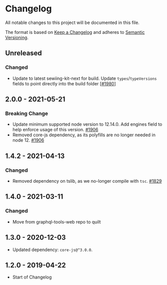 # Changelog

All notable changes to this project will be documented in this file.

The format is based on [Keep a Changelog](http://keepachangelog.com/en/1.0.0/)
and adheres to [Semantic Versioning](http://semver.org/spec/v2.0.0.html).

## Unreleased

### Changed

- Update to latest sewiing-kit-next for build. Update `types`/`typeVersions` fields to point directly into the build folder [[#1980](https://github.com/Shopify/quilt/pull/1980)]

## 2.0.0 - 2021-05-21

### Breaking Change

- Update minimum supported node version to 12.14.0. Add engines field to help enforce usage of this version. [#1906](https://github.com/Shopify/quilt/pull/1906)
- Removed core-js dependency, as its polyfills are no longer needed in node 12. [#1906](https://github.com/Shopify/quilt/pull/1906)

## 1.4.2 - 2021-04-13

### Changed

- Removed dependency on tslib, as we no-longer compile with `tsc`. [#1829](https://github.com/Shopify/quilt/pull/1829)

## 1.4.0 - 2021-03-11

### Changed

- Move from graphql-tools-web repo to quilt

## 1.3.0 - 2020-12-03

- Updated dependency: `core-js@^3.0.0`.

## 1.2.0 - 2019-04-22

- Start of Changelog
